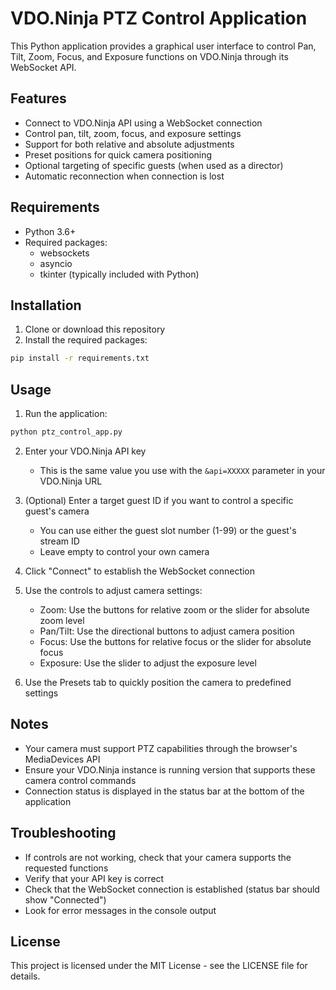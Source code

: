 # VDO.Ninja PTZ Control Application

This Python application provides a graphical user interface to control Pan, Tilt, Zoom, Focus, and Exposure functions on VDO.Ninja through its WebSocket API.

## Features

- Connect to VDO.Ninja API using a WebSocket connection
- Control pan, tilt, zoom, focus, and exposure settings
- Support for both relative and absolute adjustments
- Preset positions for quick camera positioning
- Optional targeting of specific guests (when used as a director)
- Automatic reconnection when connection is lost

## Requirements

- Python 3.6+
- Required packages:
  - websockets
  - asyncio
  - tkinter (typically included with Python)

## Installation

1. Clone or download this repository
2. Install the required packages:

```bash
pip install -r requirements.txt
```

## Usage

1. Run the application:

```bash
python ptz_control_app.py
```

2. Enter your VDO.Ninja API key
   - This is the same value you use with the `&api=XXXXX` parameter in your VDO.Ninja URL
   
3. (Optional) Enter a target guest ID if you want to control a specific guest's camera
   - You can use either the guest slot number (1-99) or the guest's stream ID
   - Leave empty to control your own camera

4. Click "Connect" to establish the WebSocket connection

5. Use the controls to adjust camera settings:
   - Zoom: Use the buttons for relative zoom or the slider for absolute zoom level
   - Pan/Tilt: Use the directional buttons to adjust camera position
   - Focus: Use the buttons for relative focus or the slider for absolute focus
   - Exposure: Use the slider to adjust the exposure level

6. Use the Presets tab to quickly position the camera to predefined settings

## Notes

- Your camera must support PTZ capabilities through the browser's MediaDevices API
- Ensure your VDO.Ninja instance is running version that supports these camera control commands
- Connection status is displayed in the status bar at the bottom of the application

## Troubleshooting

- If controls are not working, check that your camera supports the requested functions
- Verify that your API key is correct
- Check that the WebSocket connection is established (status bar should show "Connected")
- Look for error messages in the console output

## License

This project is licensed under the MIT License - see the LICENSE file for details.

